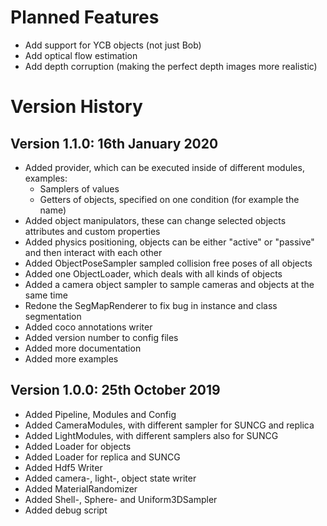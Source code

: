 
# Planned Features

- Add support for YCB objects (not just Bob)
- Add optical flow estimation
- Add depth corruption (making the perfect depth images more realistic)


# Version History

## Version 1.1.0: 16th January 2020

- Added provider, which can be executed inside of different modules, examples:
    - Samplers of values
    - Getters of objects, specified on one condition (for example the name)
- Added object manipulators, these can change selected objects attributes and custom properties
- Added physics positioning, objects can be either "active" or "passive" and then interact with each other
- Added ObjectPoseSampler sampled collision free poses of all objects
- Added one ObjectLoader, which deals with all kinds of objects
- Added a camera object sampler to sample cameras and objects at the same time
- Redone the SegMapRenderer to fix bug in instance and class segmentation
- Added coco annotations writer
- Added version number to config files
- Added more documentation 
- Added more examples

## Version 1.0.0: 25th October 2019

- Added Pipeline, Modules and Config
- Added CameraModules, with different sampler for SUNCG and replica 
- Added LightModules, with different samplers also for SUNCG
- Added Loader for objects
- Added Loader for replica and SUNCG
- Added Hdf5 Writer
- Added camera-, light-, object state writer
- Added MaterialRandomizer
- Added Shell-, Sphere- and Uniform3DSampler
- Added debug script

